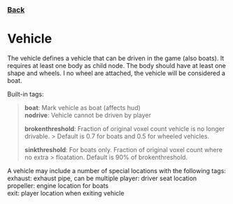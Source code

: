 ### [Back](../README.md)
# Vehicle
The vehicle defines a vehicle that can be driven in the game (also boats). It requires at least one body as child node. The body should have at least one shape and wheels. I no wheel are attached, the vehicle will be considered a boat.

Built-in tags:  
> **boat**: Mark vehicle as boat (affects hud)  
> **nodrive**: Vehicle cannot be driven by player  
> 
> **brokenthreshold**: Fraction of original voxel count vehicle is no longer drivable. > Default is 0.7 for boats and 0.5 for wheeled vehicles.  
> 
> **sinkthreshold**: For boats only. Fraction of original voxel count where no extra > floatation. Default is 90% of brokenthreshold.  

A vehicle may include a number of special locations with the following tags:  
exhaust: exhaust pipe, can be multiple
player: driver seat location  
propeller: engine location for boats  
exit: player location when exiting vehicle